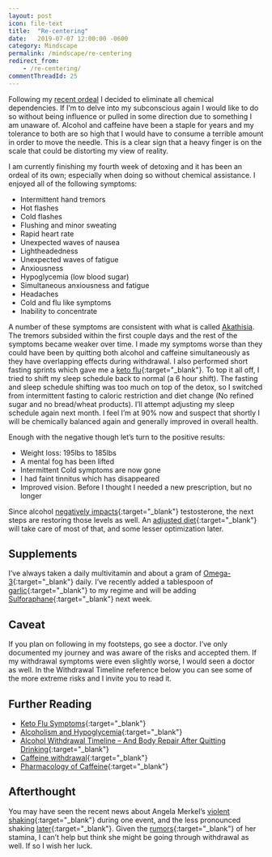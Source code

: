 ```yaml
---
layout: post
icon: file-text
title:  "Re-centering"
date:   2019-07-07 12:00:00 -0600
category: Mindscape
permalink: /mindscape/re-centering
redirect_from:
    - /re-centering/
commentThreadId: 25
---
```


Following my [recent ordeal](/a-shamanic-ordeal.html) I decided to eliminate all chemical dependencies. If I’m to delve into my subconscious again I would like to do so without being influence or pulled in some direction due to something I am unaware of. Alcohol and caffeine have been a staple for years and my tolerance to both are so high that I would have to consume a terrible amount in order to move the needle. This is a clear sign that a heavy finger is on the scale that could be distorting my view of reality.

I am currently finishing my fourth week of detoxing and it has been an ordeal of its own; especially when doing so without chemical assistance. I enjoyed all of the following symptoms:

- Intermittent hand tremors
- Hot flashes
- Cold flashes
- Flushing and minor sweating
- Rapid heart rate
- Unexpected waves of nausea
- Lightheadedness
- Unexpected waves of fatigue
- Anxiousness
- Hypoglycemia (low blood sugar)
- Simultaneous anxiousness and fatigue
- Headaches
- Cold and flu like symptoms
- Inability to concentrate

A number of these symptoms are consistent with what is called [Akathisia](https://en.wikipedia.org/wiki/Akathisia). The tremors subsided within the first couple days and the rest of the symptoms became weaker over time. I made my symptoms worse than they could have been by quitting both alcohol and caffeine simultaneously as they have overlapping effects during withdrawal. I also performed short fasting sprints which gave me a [keto flu](https://www.healthline.com/nutrition/keto-flu-symptoms){:target="_blank"}. To top it all off, I tried to shift my sleep schedule back to normal (a 6 hour shift). The fasting and sleep schedule shifting was too much on top of the detox, so I switched from intermittent fasting to caloric restriction and diet change (No refined sugar and no bread/wheat products). I’ll attempt adjusting my sleep schedule again next month. I feel I’m at 90% now and suspect that shortly I will be chemically balanced again and generally improved in overall health.

Enough with the negative though let’s turn to the positive results:

- Weight loss: 195lbs to 185lbs
- A mental fog has been lifted
- Intermittent Cold symptoms are now gone
- I had faint tinnitus which has disappeared
- Improved vision. Before I thought I needed a new prescription, but no longer

Since alcohol [negatively impacts](https://anabolicmen.com/alcohol-testosterone/){:target="_blank"} testosterone, the next steps are restoring those levels as well. An [adjusted diet](https://skeptics.stackexchange.com/a/6989){:target="_blank"} will take care of most of that, and some lesser optimization later.

## Supplements

I’ve always taken a daily multivitamin and about a gram of [Omega-3](https://www.foundmyfitness.com/search?q=Omega-3){:target="_blank"} daily. I’ve recently added a tablespoon of [garlic](https://www.foundmyfitness.com/search?q=Garlic){:target="_blank"} to my regime and will be adding [Sulforaphane](https://www.youtube.com/watch?v=zz4YVJ4aRfg){:target="_blank"} next week.

## Caveat

If you plan on following in my footsteps, go see a doctor. I’ve only documented my journey and was aware of the risks and accepted them. If my withdrawal symptoms were even slightly worse, I would seen a doctor as well. In the Withdrawal Timeline reference below you can see some of the more extreme risks and I invite you to read it.

## Further Reading

- [Keto Flu Symptoms](https://www.healthline.com/nutrition/keto-flu-symptoms){:target="_blank"}
- [Alcoholism and Hypoglycemia](https://web.archive.org/web/20171014133015/http:/fit-recovery.com/alcoholism-and-hypoglycemia){:target="_blank"}
- [Alcohol Withdrawal Timeline – And Body Repair After Quitting Drinking](https://web.archive.org/web/20171012055304/http://fit-recovery.com:80/alcohol-withdrawal-timeline-body-repair-after-quitting-drinking/){:target="_blank"}
- [Caffeine withdrawal](https://www.webmd.com/diet/caffeine-myths-and-facts#1){:target="_blank"}
- [Pharmacology of Caffeine](https://www.ncbi.nlm.nih.gov/books/NBK223808/){:target="_blank"}

## Afterthought

You may have seen the recent news about Angela Merkel’s [violent shaking](https://www.youtube.com/watch?v=URUqqNdGXNo){:target="_blank"} during one event, and the less pronounced shaking [later](https://www.youtube.com/watch?v=hTdiikDPsHk){:target="_blank"}. Given the [rumors](https://www.dailymail.co.uk/news/article-3112354/Angela-Merkel-formidable-DRINKER-says-Norwegian-counterpart.html){:target="_blank"} of her stamina, I can’t help but think she might be going through withdrawal as well. If so I wish her luck.
